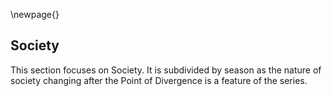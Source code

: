 \newpage{}

## Society

This section focuses on Society. It is subdivided by season as the nature of society changing after the Point of Divergence is a feature of the series.
